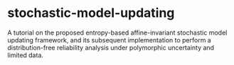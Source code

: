# stochastic-model-updating
A tutorial on the proposed entropy-based affine-invariant stochastic model updating framework, and its subsequent implementation to perform a distribution-free reliability analysis under polymorphic uncertainty and limited data.
